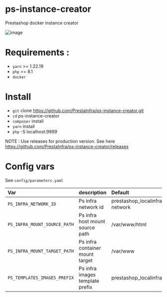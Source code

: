 # ps-instance-creator
Prestashop docker instance creator

![image](https://user-images.githubusercontent.com/16455155/201567154-65599d41-6cbf-4494-bc38-f1e0144f52fa.png)

# Requirements :

- `yarn` >= 1.22.19
- `php` >= 8.1
- `docker`

# Install

- `git` clone https://github.com/PrestaInfra/ps-instance-creator.git
- `cd` ps-instance-creator
- `composer` install
- `yarn` install
- `php` -S localhost:9999


NOTE : Use releases for production version. See here https://github.com/PrestaInfra/ps-instance-creator/releases

# Config vars

See `config/parameters.yaml`

| Var                            | description                     | Default                                  | Required |
|:-------------------------------|:--------------------------------|:-----------------------------------------|:--------:|
| `PS_INFRA_NETWORK_ID`          | Ps infra network id             | prestashop_localinfra_localinfra-network |    NO    |
| `PS_INFRA_MOUNT_SOURCE_PATH`   | Ps infra host mount source path | /var/www/html                            |    NO    |
| `PS_INFRA_MOUNT_TARGET_PATH`   | Ps infra container mount target | /var/www                                 |    NO    |
| `PS_TEMPLATES_IMAGES_PREFIX`   | Ps infra images template prefix | prestashop_localinfra_template           |    NO    |
